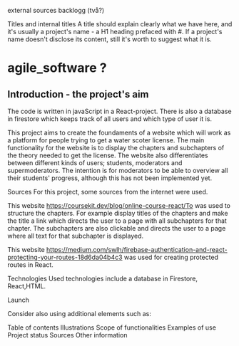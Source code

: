  

external sources
backlogg (två?)


Titles and internal titles
A title should explain clearly what we have here, and it's usually a project's name - a H1 heading prefaced with #. 
If a project's name doesn't disclose its content, still it's worth to suggest what it is.


# agile_software ? 

## Introduction - the project's aim
The code is written in javaScript in a React-project. There is also a database in firestore which keeps track of all users and which type of user it is. 

This project aims to create the foundaments of a website which will work as a platform for people trying to get a 
water scoter license. The main functionality for the website is to display the chapters and subchapters of the theory needed
to get the license. The website also differentiates between different kinds of users; students, moderators and supermoderators. 
The intention is for moderators to be able to overview all their students' progress, although this has not been implemented yet.

Sources 
For this project, some sources from the internet were used. 

This website https://coursekit.dev/blog/online-course-react/To was used to structure the chapters. For example display titles of the chapters and make the title a link which directs the user to a page with all subchapters for that chapter. The subchapters are also clickable and directs the user to a page where all text for that subchapter is displayed. 

This website https://medium.com/swlh/firebase-authentication-and-react-protecting-your-routes-18d6da04b4c3 was used for creating protected routes in React. 

Technologies
Used technologies include a database in Firestore, React,HTML. 


Launch


Consider also using additional elements such as: 

Table of contents
Illustrations
Scope of functionalities 
Examples of use
Project status 
Sources
Other information
